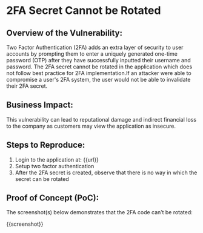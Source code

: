 # 2FA Secret Cannot be Rotated

## Overview of the Vulnerability:

Two Factor Authentication (2FA) adds an extra layer of security to user accounts by prompting them to enter a uniquely generated one-time password (OTP) after they have successfully inputted their username and password. The 2FA secret cannot be rotated in the application which does not follow best practice for 2FA implementation.If an attacker were able to compromise a user's 2FA system, the user would not be able to invalidate their 2FA secret.

## Business Impact:

This vulnerability can lead to reputational damage and indirect financial loss to the company as customers may view the application as insecure.

## Steps to Reproduce:

1. Login to the application at: {{url}}
1. Setup two factor authentication
1. After the 2FA secret is created, observe that there is no way in which the secret can be rotated

## Proof of Concept (PoC):

The screenshot(s) below demonstrates that the 2FA code can’t be rotated:

{{screenshot}}
